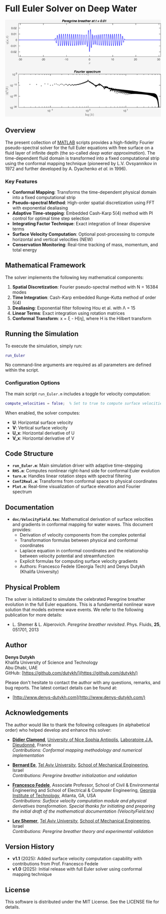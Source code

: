 Full Euler Solver on Deep Water
=======================

![Peregrine breather](pics/PB_shot.png)

## Overview

The present collection of [MATLAB](http://mathworks.com/products/matlab/) scripts provides a high-fidelity Fourier pseudo-spectral solver for the full Euler equations with free surface on a fluid layer of infinite depth (the so-called *deep water approximation*). The time-dependent fluid domain is transformed into a fixed computational strip using the conformal mapping technique (pioneered by L.V. Ovsyannikov in 1972 and further developed by A. Dyachenko *et al.* in 1996).

### Key Features

* **Conformal Mapping**: Transforms the time-dependent physical domain into a fixed computational strip
* **Pseudo-spectral Method**: High-order spatial discretization using FFT with exponential dealiasing
* **Adaptive Time-stepping**: Embedded Cash-Karp 5(4) method with PI control for optimal time step selection
* **Integrating Factor Technique**: Exact integration of linear dispersive terms
* **Surface Velocity Computation**: Optional post-processing to compute horizontal and vertical velocities (NEW)
* **Conservation Monitoring**: Real-time tracking of mass, momentum, and total energy

## Mathematical Framework

The solver implements the following key mathematical components:

1. **Spatial Discretization**: Fourier pseudo-spectral method with N = 16384 modes
2. **Time Integration**: Cash-Karp embedded Runge-Kutta method of order 5(4)
3. **Dealiasing**: Exponential filter following Hou et al. with Λ = 15
4. **Linear Terms**: Exact integration using rotation matrices
5. **Conformal Transform**: x = ξ - H[η], where H is the Hilbert transform

## Running the Simulation

To execute the simulation, simply run:
```matlab
run_Euler
```

No command-line arguments are required as all parameters are defined within the script.

### Configuration Options

The main script `run_Euler.m` includes a toggle for velocity computation:
```matlab
compute_velocities = false;  % Set to true to compute surface velocities
```

When enabled, the solver computes:
* **U**: Horizontal surface velocity
* **V**: Vertical surface velocity  
* **U_x**: Horizontal derivative of U
* **V_x**: Horizontal derivative of V

## Code Structure

* **`run_Euler.m`**: Main simulation driver with adaptive time-stepping
* **`RHS.m`**: Computes nonlinear right-hand side for conformal Euler evolution
* **`turn.m`**: Handles linear rotation steps with spectral filtering
* **`Conf2Real.m`**: Transforms from conformal space to physical coordinates
* **`Plot.m`**: Real-time visualization of surface elevation and Fourier spectrum

## Documentation

* **`doc/VelocityField.tex`**: Mathematical derivation of surface velocities and gradients in conformal mapping for water waves. This document provides:
  - Derivation of velocity components from the complex potential
  - Transformation formulas between physical and conformal coordinates
  - Laplace equation in conformal coordinates and the relationship between velocity potential and streamfunction
  - Explicit formulas for computing surface velocity gradients
  - Authors: Francesco Fedele (Georgia Tech) and Denys Dutykh (Khalifa University)

## Physical Problem

The solver is initialized to simulate the celebrated Peregrine breather evolution in the full Euler equations. This is a fundamental nonlinear wave solution that models extreme wave events. We refer to the following publication for more details:

* L. Shemer & L. Alperovich. *Peregrine breather revisited*. Phys. Fluids, **25**, 051701, 2013

## Author

**Denys Dutykh**  
Khalifa University of Science and Technology  
Abu Dhabi, UAE  
GitHub: [https://github.com/dutykh/](https://github.com/dutykh/)

Please don't hesitate to contact the author with any questions, remarks, and bug reports. The latest contact details can be found at:

* [http://www.denys-dutykh.com](http://www.denys-dutykh.com/)

## Acknowledgements

The author would like to thank the following colleagues (in alphabetical order) who helped develop and enhance this solver:

* **[Didier Clamond](http://math.unice.fr/~didierc/)**, [University of Nice Sophia Antipolis](http://unice.fr/), [Laboratoire J.A. Dieudonné](http://math.unice.fr/), France  
  *Contributions: Conformal mapping methodology and numerical implementation*

* **[Bernard Ee](https://www.researchgate.net/profile/Bernard_Ee2)**, [Tel Aviv University](http://english.tau.ac.il/), [School of Mechanical Engineering](http://engineering.tau.ac.il/), Israel  
  *Contributions: Peregrine breather initialization and validation*

* **[Francesco Fedele](https://ce.gatech.edu/directory/person/francesco-fedele)**, Associate Professor, School of Civil & Environmental Engineering and School of Electrical & Computer Engineering, [Georgia Institute of Technology](https://gatech.edu/), Atlanta, GA, USA  
  *Contributions: Surface velocity computation module and physical derivatives transformation. Special thanks for initiating and preparing the initial draft of the mathematical documentation (VelocityField.tex)*

* **[Lev Shemer](http://www.eng.tau.ac.il/~shemer/)**, [Tel Aviv University](http://english.tau.ac.il/), [School of Mechanical Engineering](http://engineering.tau.ac.il/), Israel  
  *Contributions: Peregrine breather theory and experimental validation*

## Version History

* **v1.1** (2025): Added surface velocity computation capability with contributions from Prof. Francesco Fedele
* **v1.0** (2025): Initial release with full Euler solver using conformal mapping technique

## License

This software is distributed under the MIT License. See the LICENSE file for details.